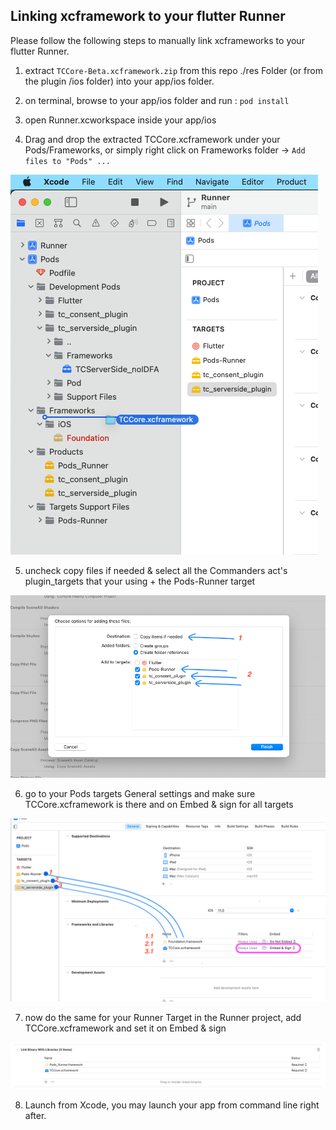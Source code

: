 ## Linking xcframework to your flutter Runner

Please follow the following steps to manually link xcframeworks to your flutter Runner.

1. extract `TCCore-Beta.xcframework.zip` from this repo ./res Folder (or from the plugin /ios folder) into your app/ios folder.

2. on terminal, browse to your app/ios folder and run : `pod install`

3. open Runner.xcworkspace inside your app/ios

4. Drag and drop the extracted TCCore.xcframework under your Pods/Frameworks, or simply right click  on Frameworks folder -> `Add files to "Pods" ...`

![](res/1.png?raw=true "Title")

5. uncheck copy files if needed & select all the Commanders act's plugin_targets that your using + the Pods-Runner target

![](res/2.png?raw=true "Title")

6. go to your Pods targets General settings and make sure TCCore.xcframework is there and on Embed & sign for all targets

![](res/3.png?raw=true "Title")

7. now do the same for your Runner Target in the Runner project, add TCCore.xcframework and set it on Embed & sign

![](res/4.png?raw=true "Title")

8. Launch from Xcode, you may launch your app from command line right after. 
